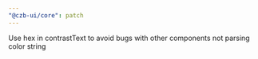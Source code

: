 ```yaml
---
"@czb-ui/core": patch
---
```


Use hex in contrastText to avoid bugs with other components not parsing color string
